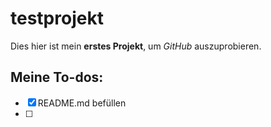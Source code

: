 # testprojekt

Dies hier ist mein **erstes Projekt**, um *GitHub* auszuprobieren.

## Meine To-dos:
-[x] README.md befüllen
-[ ]

